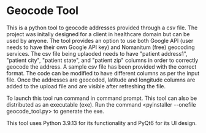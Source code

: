 # Geocode Tool

This is a python tool to geocode addresses provided through a csv file. The project was initally designed for a client in healthcare domain but can be used by anyone. The tool provides an option to use both Google API (user needs to have their own Google API key) and Nomanitum (free) geocoding services. The csv file being uplaoded needs to have "patient address1", "patient city", "patient state", and "patient zip" columns in order to correctly geocode the address. A sample csv file has been provided with the correct format. The code can be modified to have different columns as per the input file. Once the addresses are geocoded, latitude and longitude columns are added to the upload file and are visible after refreshing the file. 

To launch this tool run command <python geocode_tool.py> in command prompt. This tool can also be distributed as an executable (exe). Run the command <pyinstaller --onefile geocode_tool.py> to generate the exe. 

This tool uses Python 3.9.13 for its functionality and PyQt6 for its UI design. 
